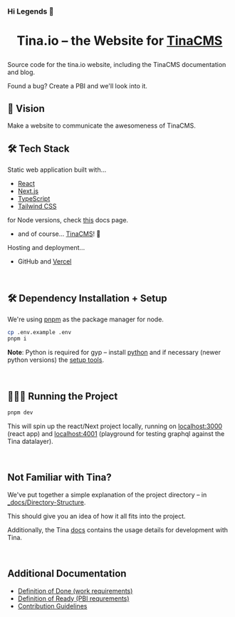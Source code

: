 ### Hi Legends 👋
# <p align="center">Tina.io – the Website for [TinaCMS](https://github.com/tinacms/tinacms)</p>
  
Source code for the tina.io website, including the TinaCMS documentation and blog.

Found a bug? Create a PBI and we'll look into it.


## 🧿 Vision

Make a website to communicate the awesomeness of TinaCMS.

## 🛠️ Tech Stack

Static web application built with...

- [React](https://reactjs.org/)
- [Next.js](https://nextjs.org/)
- [TypeScript](https://www.typescriptlang.org/)
- [Tailwind CSS](https://tailwindcss.com/)

for Node versions, check [this](https://tina.io/docs/setup-overview/) docs page.

- and of course... [TinaCMS](https://github.com/tinacms/tinacms)! 🦙

Hosting and deployment...

- GitHub and [Vercel](https://vercel.com/)

<br>

## 🛠️ Dependency Installation + Setup

We're using [pnpm](https://pnpm.io/) as the package manager for node.
  
```bash
cp .env.example .env
pnpm i
```

**Note**: Python is required for gyp – install [python](https://www.python.org/downloads/) and if necessary (newer python versions) the [setup tools](https://stackoverflow.com/a/77638742).

<br>

## 🧑🏻‍💻 Running the Project
```bash
pnpm dev
```
This will spin up the react/Next project locally, running on [localhost:3000](http://localhost:3000) (react app) and [localhost:4001](http://localhost:4001/graphql) (playground for testing graphql against the Tina datalayer).

<br>

## Not Familiar with Tina?

We've put together a simple explanation of the project directory – in [_docs/Directory-Structure](_docs/Directory-Structure.md).

This should give you an idea of how it all fits into the project.

Additionally, the Tina [docs](https://tina.io/docs/) contains the usage details for development with Tina.

<br>

## Additional Documentation

- [Definition of Done (work requirements)](/_docs/Definition-of-Done.md)
- [Definition of Ready (PBI requrements)](/_docs/Definition-of-Ready.md)
- [Contribution Guidelines](CONTRIBUTING.md)

